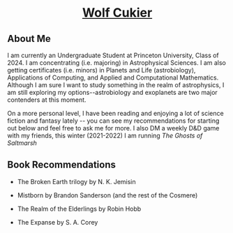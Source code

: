 <h1 align="center"><a href="www.wolfcukier.com">Wolf Cukier</a></h1>

## About Me
I am currently an Undergraduate Student at Princeton University, Class of 2024.  I am concentrating (i.e. majoring) in Astrophysical Sciences.  I am also getting certificates (i.e. minors) in Planets and Life (astrobiology), Applications of Computing, and Applied and Computational Mathematics.  Although I am sure I want to study something in the realm of astrophysics, I am still exploring my options--astrobiology and exoplanets are two major contenders at this moment.

On a more personal level, I have been reading and enjoying a lot of science fiction and fantasy lately -- you can see my recommendations for starting out below and feel free to ask me for more.  I also DM a weekly D&D game with my friends, this winter (2021-2022) I am running *The Ghosts of Saltmarsh*

## Book Recommendations
- The Broken Earth trilogy by N. K. Jemisin

- Mistborn by Brandon Sanderson (and the rest of the Cosmere)

- The Realm of the Elderlings by Robin Hobb

- The Expanse by S. A. Corey
